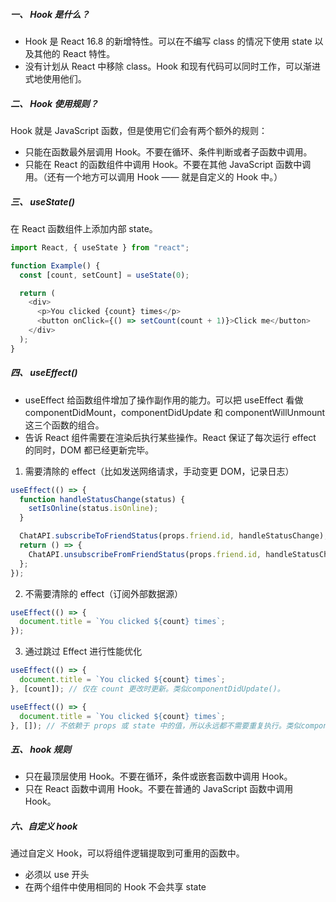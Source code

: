 ##### 一、 Hook 是什么？

- Hook 是 React 16.8 的新增特性。可以在不编写 class 的情况下使用 state 以及其他的 React 特性。
- 没有计划从 React 中移除 class。Hook 和现有代码可以同时工作，可以渐进式地使用他们。

##### 二、 Hook 使用规则？

Hook 就是 JavaScript 函数，但是使用它们会有两个额外的规则：

- 只能在函数最外层调用 Hook。不要在循环、条件判断或者子函数中调用。
- 只能在 React 的函数组件中调用 Hook。不要在其他 JavaScript 函数中调用。（还有一个地方可以调用 Hook —— 就是自定义的 Hook 中。）

##### 三、 useState()

在 React 函数组件上添加内部 state。

```javascript
import React, { useState } from "react";

function Example() {
  const [count, setCount] = useState(0);

  return (
    <div>
      <p>You clicked {count} times</p>
      <button onClick={() => setCount(count + 1)}>Click me</button>
    </div>
  );
}
```

##### 四、 useEffect()

- useEffect 给函数组件增加了操作副作用的能力。可以把 useEffect 看做 componentDidMount，componentDidUpdate 和 componentWillUnmount 这三个函数的组合。
- 告诉 React 组件需要在渲染后执行某些操作。React 保证了每次运行 effect 的同时，DOM 都已经更新完毕。

1. 需要清除的 effect（比如发送网络请求，手动变更 DOM，记录日志）

```javascript
useEffect(() => {
  function handleStatusChange(status) {
    setIsOnline(status.isOnline);
  }

  ChatAPI.subscribeToFriendStatus(props.friend.id, handleStatusChange);
  return () => {
    ChatAPI.unsubscribeFromFriendStatus(props.friend.id, handleStatusChange);
  };
});
```

2. 不需要清除的 effect（订阅外部数据源）

```javascript
useEffect(() => {
  document.title = `You clicked ${count} times`;
});
```

3. 通过跳过 Effect 进行性能优化

```javascript
useEffect(() => {
  document.title = `You clicked ${count} times`;
}, [count]); // 仅在 count 更改时更新。类似componentDidUpdate()。

useEffect(() => {
  document.title = `You clicked ${count} times`;
}, []); // 不依赖于 props 或 state 中的值，所以永远都不需要重复执行。类似componentDidMount()。
```

##### 五、 hook 规则

- 只在最顶层使用 Hook。不要在循环，条件或嵌套函数中调用 Hook。
- 只在 React 函数中调用 Hook。不要在普通的 JavaScript 函数中调用 Hook。

##### 六、自定义 hook

通过自定义 Hook，可以将组件逻辑提取到可重用的函数中。

- 必须以 use 开头
- 在两个组件中使用相同的 Hook 不会共享 state
